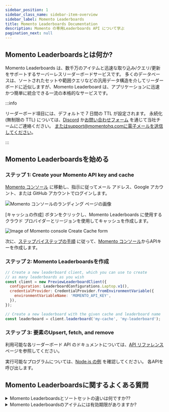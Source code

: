 ```yaml
---
sidebar_position: 1
sidebar_class_name: sidebar-item-overview
sidebar_label: Momento Leaderboards
title: Momento Leaderboards Documentation
description: Momento の専用Leaderboards API について学ぶ
pagination_next: null
---
```


## Momento Leaderboardsとは何か?

Momento Leaderboards は、数千万のアイテムと迅速な取り込み/クエリ/更新をサポートするサーバーレスリーダーボードサービスです。 多くのデータベースは、ソートされたセットや範囲クエリなどの汎用データ構造を介してリーダーボードに近似しますが、Momento Leaderboard は、アプリケーションに迅速かつ簡単に統合できる一流の本格的なサービスです。

:::info

リーダーボード項目には、デフォルトで 7 日間の TTL が設定されます。 永続化 (無制限の TTL) については、[Discord](https://discord.com/invite/3HkAKjUZGq) か[お問い合わせフォーム](https://www.gomomento.com/contact-us) を通じて当社チームにご連絡ください。 またはsupport@momentohq.comに電子メールを送信してください。

:::


## Momento Leaderboardsを始める

### ステップ 1: Create your Momento API key and cache

[Momento コンソール](https://console.gomomento.com/tokens) に移動し、指示に従ってメール アドレス、Google アカウント、または GitHub アカウントでログインします。

![Momento コンソールのランディング ページの画像](@site/static/img/getting-started/console.png)

[キャッシュの作成] ボタンをクリックし、Momento Leaderboards に使用するクラウド プロバイダーとリージョンを使用してキャッシュを作成します。

![Image of Momento console Create Cache form](@site/static/img/console-create-cache-form.png)

次に、[ステップバイステップの手順](https://docs.momentohq.com/cache/develop/authentication/api-keys) に従って、[Momento コンソール](https://console.gomomento.com)からAPIキーを作成します。

### ステップ 2: Momento Leaderboardsを作成

```javascript
// Create a new leaderboard client, which you can use to create
// as many leaderboards as you wish
const client = new PreviewLeaderboardClient({
  configuration: LeaderboardConfigurations.Laptop.v1(),
  credentialProvider: CredentialProvider.fromEnvironmentVariable({
    environmentVariableName: 'MOMENTO_API_KEY',
  }),
});

// Create a new leaderboard with the given cache and leaderboard name
const leaderboard = client.leaderboard('my-cache', 'my-leaderboard');
```

### ステップ 3: 要素のUpsert, fetch, and remove

利用可能な各リーダーボード API のドキュメントについては、[API リファレンス](./develop/api-reference/index.md) ページを参照してください。

実行可能なプログラムについては、[Node.js の例](https://github.com/momentohq/client-sdk-javascript/blob/main/examples/nodejs/cache/leaderboard.ts) を確認してください。 各APIを呼び出します。

## Momento Leaderboardsに関するよくある質問

<details>
  <summary>Momento Leaderboardsとソートセットの違いは何ですか??</summary>
　Momento Leaderboards はメモリ使用量がはるかに効率的で、数千万レコードまで拡張でき、API は特にゲームのユースケースを念頭に置いて構築されています。　
</details>

<details>
  <summary>Momento Leaderboardsのアイテムには有効期限がありますか?</summary>
　Momento Leaderboardsアイテムには、デフォルトで 7 日間の TTL が設定されています。 リーダーボード項目のデフォルト TTL が機能しない場合は、support@momentohq.com に連絡して、制限の削除について相談してください。
</details>
